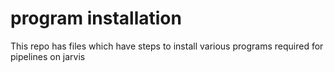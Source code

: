 # program installation
This repo has files which have steps to install various programs required for pipelines on jarvis
